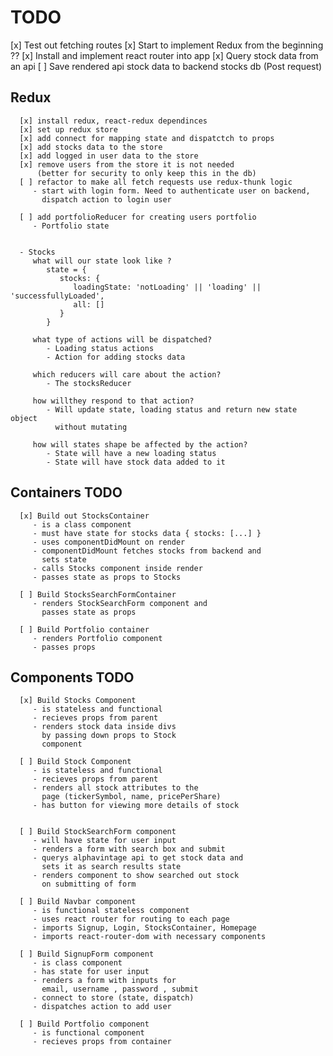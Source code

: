 # TODO
   [x] Test out fetching routes
   [x] Start to implement Redux from the beginning ?? 
   [x] Install and implement react router into app
   [x] Query stock data from an api
   [ ] Save rendered api stock data to backend stocks db (Post request)

   ## Redux
      [x] install redux, react-redux dependinces
      [x] set up redux store
      [x] add connect for mapping state and dispatctch to props
      [x] add stocks data to the store
      [x] add logged in user data to the store
      [x] remove users from the store it is not needed 
          (better for security to only keep this in the db)
      [ ] refactor to make all fetch requests use redux-thunk logic
         - start with login form. Need to authenticate user on backend,
           dispatch action to login user

      [ ] add portfolioReducer for creating users portfolio
         - Portfolio state
            

      - Stocks
         what will our state look like ?
            state = {
               stocks: {
                  loadingState: 'notLoading' || 'loading' || 'successfullyLoaded',
                  all: []
               }
            }

         what type of actions will be dispatched?
            - Loading status actions 
            - Action for adding stocks data

         which reducers will care about the action?
            - The stocksReducer
   
         how willthey respond to that action?
            - Will update state, loading status and return new state object
              without mutating

         how will states shape be affected by the action?
            - State will have a new loading status
            - State will have stock data added to it

         

   ## Containers TODO
      [x] Build out StocksContainer
         - is a class component
         - must have state for stocks data { stocks: [...] }
         - uses componentDidMount on render 
         - componentDidMount fetches stocks from backend and
           sets state
         - calls Stocks component inside render 
         - passes state as props to Stocks

      [ ] Build StocksSearchFormContainer
         - renders StockSearchForm component and
           passes state as props

      [ ] Build Portfolio container
         - renders Portfolio component
         - passes props

   ## Components TODO
      [x] Build Stocks Component
         - is stateless and functional
         - recieves props from parent
         - renders stock data inside divs
           by passing down props to Stock
           component
         
      [ ] Build Stock Component
         - is stateless and functional
         - recieves props from parent
         - renders all stock attributes to the
           page (tickerSymbol, name, pricePerShare)
         - has button for viewing more details of stock


      [ ] Build StockSearchForm component
         - will have state for user input
         - renders a form with search box and submit
         - querys alphavintage api to get stock data and
           sets it as search results state
         - renders component to show searched out stock
           on submitting of form

      [ ] Build Navbar component
         - is functional stateless component
         - uses react router for routing to each page
         - imports Signup, Login, StocksContainer, Homepage
         - imports react-router-dom with necessary components 
         
      [ ] Build SignupForm component
         - is class component
         - has state for user input 
         - renders a form with inputs for 
           email, username , password , submit
         - connect to store (state, dispatch)
         - dispatches action to add user

      [ ] Build Portfolio component
         - is functional component 
         - recieves props from container
